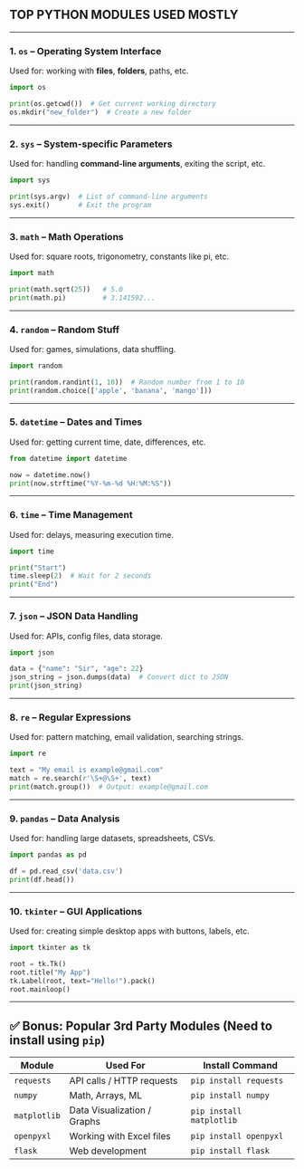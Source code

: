 ## TOP PYTHON MODULES USED MOSTLY

---

### 1. **`os`** – Operating System Interface

Used for: working with **files**, **folders**, paths, etc.

```python
import os

print(os.getcwd())  # Get current working directory
os.mkdir("new_folder")  # Create a new folder
```

---

### 2. **`sys`** – System-specific Parameters

Used for: handling **command-line arguments**, exiting the script, etc.

```python
import sys

print(sys.argv)  # List of command-line arguments
sys.exit()       # Exit the program
```

---

### 3. **`math`** – Math Operations

Used for: square roots, trigonometry, constants like pi, etc.

```python
import math

print(math.sqrt(25))   # 5.0
print(math.pi)         # 3.141592...
```

---

### 4. **`random`** – Random Stuff

Used for: games, simulations, data shuffling.

```python
import random

print(random.randint(1, 10))  # Random number from 1 to 10
print(random.choice(['apple', 'banana', 'mango']))
```

---

### 5. **`datetime`** – Dates and Times

Used for: getting current time, date, differences, etc.

```python
from datetime import datetime

now = datetime.now()
print(now.strftime("%Y-%m-%d %H:%M:%S"))
```

---

### 6. **`time`** – Time Management

Used for: delays, measuring execution time.

```python
import time

print("Start")
time.sleep(2)  # Wait for 2 seconds
print("End")
```

---

### 7. **`json`** – JSON Data Handling

Used for: APIs, config files, data storage.

```python
import json

data = {"name": "Sir", "age": 22}
json_string = json.dumps(data)  # Convert dict to JSON
print(json_string)
```

---

### 8. **`re`** – Regular Expressions

Used for: pattern matching, email validation, searching strings.

```python
import re

text = "My email is example@gmail.com"
match = re.search(r'\S+@\S+', text)
print(match.group())  # Output: example@gmail.com
```

---

### 9. **`pandas`** – Data Analysis

Used for: handling large datasets, spreadsheets, CSVs.

```python
import pandas as pd

df = pd.read_csv('data.csv')
print(df.head())
```

---

### 10. **`tkinter`** – GUI Applications

Used for: creating simple desktop apps with buttons, labels, etc.

```python
import tkinter as tk

root = tk.Tk()
root.title("My App")
tk.Label(root, text="Hello!").pack()
root.mainloop()
```

---

## ✅ Bonus: Popular 3rd Party Modules (Need to install using `pip`)

| Module       | Used For                    | Install Command          |
| ------------ | --------------------------- | ------------------------ |
| `requests`   | API calls / HTTP requests   | `pip install requests`   |
| `numpy`      | Math, Arrays, ML            | `pip install numpy`      |
| `matplotlib` | Data Visualization / Graphs | `pip install matplotlib` |
| `openpyxl`   | Working with Excel files    | `pip install openpyxl`   |
| `flask`      | Web development             | `pip install flask`      |